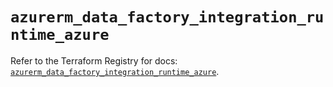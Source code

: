 # `azurerm_data_factory_integration_runtime_azure`

Refer to the Terraform Registry for docs: [`azurerm_data_factory_integration_runtime_azure`](https://registry.terraform.io/providers/hashicorp/azurerm/4.47.0/docs/resources/data_factory_integration_runtime_azure).
